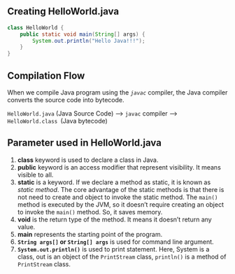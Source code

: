 ## Creating HelloWorld.java

```java
class HelloWorld {
	public static void main(String[] args) {
		System.out.println("Hello Java!!!");
	}
}
```

## Compilation Flow

When we compile Java program using the *`javac`* compiler, the Java compiler converts the source code into bytecode.

`HelloWorld.java` (Java Source Code) –> `javac` compiler –> `HelloWorld.class `(Java bytecode)

## Parameter used in HelloWorld.java

1. **class** keyword is used to declare a class in Java.
2. **public** keyword is an access modifier that represent visibility. It means visible to all.
3. **static** is a keyword. If we declare a method as static, it is known as *static method*. The core advantage of the static methods is that there is not need to create and object to invoke the static method. The `main()` method is executed by the JVM, so it doesn’t require creating an object to invoke the `main()` method. So, it saves memory.
4. **void** is the return type of the method. It means it doesn’t return any value.
5. **main** represents the starting point of the program.
6. **`String args[]` or `String[] args`** is used for command line argument.
7. **`System.out.println()`** is used to print statement. Here, System is a class, out is an object of the `PrintStream` class, `println()` is a method of `PrintStream` class.